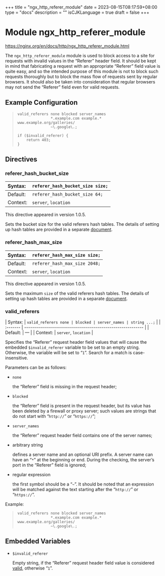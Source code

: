 +++
title = "ngx_http_referer_module"
date = 2023-08-15T08:17:59+08:00
type = "docs"
description = ""
isCJKLanguage = true
draft = false
+++

# Module ngx_http_referer_module

https://nginx.org/en/docs/http/ngx_http_referer_module.html



The `ngx_http_referer_module` module is used to block access to a site for requests with invalid values in the “Referer” header field. It should be kept in mind that fabricating a request with an appropriate “Referer” field value is quite easy, and so the intended purpose of this module is not to block such requests thoroughly but to block the mass flow of requests sent by regular browsers. It should also be taken into consideration that regular browsers may not send the “Referer” field even for valid requests.



## Example Configuration



> ```
> valid_referers none blocked server_names
>                *.example.com example.* www.example.org/galleries/
>                ~\.google\.;
> 
> if ($invalid_referer) {
>     return 403;
> }
> ```





## Directives



### referer_hash_bucket_size

| Syntax:  | `referer_hash_bucket_size size;` |
| :------- | -------------------------------- |
| Default: | `referer_hash_bucket_size 64;`   |
| Context: | `server`, `location`             |

This directive appeared in version 1.0.5.

Sets the bucket size for the valid referers hash tables. The details of setting up hash tables are provided in a separate [document](https://nginx.org/en/docs/hash.html).



### referer_hash_max_size

| Syntax:  | `referer_hash_max_size size;` |
| :------- | ----------------------------- |
| Default: | `referer_hash_max_size 2048;` |
| Context: | `server`, `location`          |

This directive appeared in version 1.0.5.

Sets the maximum `size` of the valid referers hash tables. The details of setting up hash tables are provided in a separate [document](https://nginx.org/en/docs/hash.html).



### valid_referers

| Syntax:  | `valid_referers none | blocked | server_names | string ...;` |
| :------- | ------------------------------------------------------------ |
| Default: | —                                                            |
| Context: | `server`, `location`                                         |

Specifies the “Referer” request header field values that will cause the embedded `$invalid_referer` variable to be set to an empty string. Otherwise, the variable will be set to “`1`”. Search for a match is case-insensitive.

Parameters can be as follows:

- `none`

  the “Referer” field is missing in the request header;

- `blocked`

  the “Referer” field is present in the request header, but its value has been deleted by a firewall or proxy server; such values are strings that do not start with “`http://`” or “`https://`”;

- `server_names`

  the “Referer” request header field contains one of the server names;

- arbitrary string

  defines a server name and an optional URI prefix. A server name can have an “`*`” at the beginning or end. During the checking, the server’s port in the “Referer” field is ignored;

- regular expression

  the first symbol should be a “`~`”. It should be noted that an expression will be matched against the text starting after the “`http://`” or “`https://`”.



Example:

> ```
> valid_referers none blocked server_names
>                *.example.com example.* www.example.org/galleries/
>                ~\.google\.;
> ```





## Embedded Variables



- `$invalid_referer`

  Empty string, if the “Referer” request header field value is considered [valid](https://nginx.org/en/docs/http/ngx_http_referer_module.html#valid_referers), otherwise “`1`”.